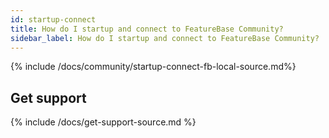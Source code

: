 ```yaml
---
id: startup-connect
title: How do I startup and connect to FeatureBase Community?
sidebar_label: How do I startup and connect to FeatureBase Community?
---
```


{% include /docs/community/startup-connect-fb-local-source.md%}

## Get support

{% include /docs/get-support-source.md %}
